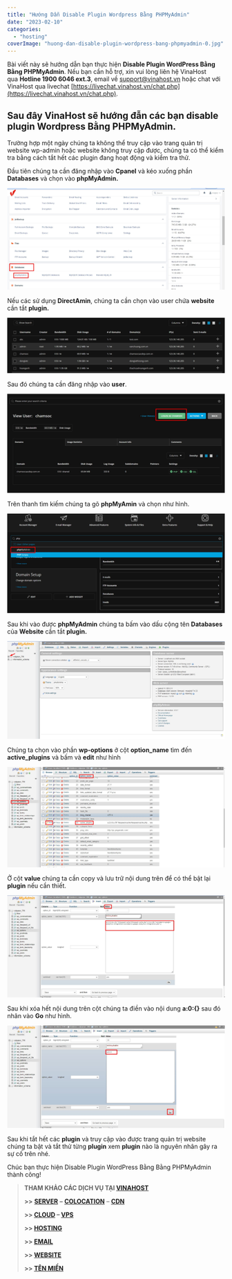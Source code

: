 ```yaml
---
title: "Hướng Dẫn Disable Plugin Wordpress Bằng PHPMyAdmin"
date: "2023-02-10"
categories: 
  - "hosting"
coverImage: "huong-dan-disable-plugin-wordpress-bang-phpmyadmin-0.jpg"
---
```


Bài viết này sẽ hướng dẫn bạn thực hiện **Disable Plugin WordPress Bằng Bằng PHPMyAdmin**. Nếu bạn cần hỗ trợ, xin vui lòng liên hệ VinaHost qua **Hotline 1900 6046 ext.3**, email về [support@vinahost.vn](mailto:support@vinahost.vn) hoặc chat với VinaHost qua livechat [https://livechat.vinahost.vn/chat.php](https://livechat.vinahost.vn/chat.php).

## Sau đây VinaHost sẽ hướng đẫn các bạn disable plugin Wordpress Bằng PHPMyAdmin.

Trường hợp một ngày chúng ta không thể truy cập vào trang quản trị website wp-admin hoặc website không truy cập được, chúng ta có thể kiểm tra bằng cách tắt hết các plugin đang hoạt động và kiểm tra thử.

Đầu tiên chúng ta cần đăng nhập vào **Cpanel** và kéo xuống phần **Databases** và chọn vào **phpMyAdmin.**

![](images/huong-dan-disable-plugin-wordpress-bang-phpmyadmin-1.jpg)

Nếu các sử dụng **DirectAmin**, chúng ta cần chọn vào user chứa **website** cần tắt **plugin.**

![](images/huong-dan-disable-plugin-wordpress-bang-phpmyadmin-2.jpg)

Sau đó chúng ta cần đăng nhập vào **user**.

![](images/huong-dan-disable-plugin-wordpress-bang-phpmyadmin-3.jpg)

Trên thanh tìm kiếm chúng ta gõ **phpMyAmin** và chọn như hình.

![](images/huong-dan-disable-plugin-wordpress-bang-phpmyadmin-4.jpg)

Sau khi vào được **phpMyAdmin** chúng ta bấm vào dấu cộng tên **Databases** của **Website** cần tắt **plugin.**

![](images/huong-dan-disable-plugin-wordpress-bang-phpmyadmin-5.jpg)

Chúng ta chọn vào phần **wp-options** ở cột **option\_name** tìm đến **active\_plugins** và bấm và **edit** như hình

![](images/huong-dan-disable-plugin-wordpress-bang-phpmyadmin-6.jpg)

Ở cột **value** chúng ta cần copy và lưu trữ nội dung trên để có thể bật lại **plugin** nếu cần thiết.

![](images/huong-dan-disable-plugin-wordpress-bang-phpmyadmin-7.jpg)

Sau khi xóa hết nội dung trên cột chúng ta điền vào nội dung **a:0:{}** sau đó nhân vào **Go** như hình.

![Disable Plugin WordPress Bằng Bằng PHPMyAdmin](images/huong-dan-disable-plugin-wordpress-bang-phpmyadmin-8.jpg)

Sau khi tắt hết các **plugin** và truy cập vào được trang quản trị website chúng ta bật và tắt thử từng **plugin** xem **plugin** nào là nguyên nhân gây ra sự cố trên nhé.

Chúc bạn thực hiện Disable Plugin WordPress Bằng Bằng PHPMyAdmin thành công!

> **THAM KHẢO CÁC DỊCH VỤ TẠI [VINAHOST](https://kb.vinahost.vn/)**
> 
> **\>>** [**SERVER**](https://vinahost.vn/thue-may-chu-rieng/) **–** [**COLOCATION**](https://vinahost.vn/colocation.html) – [**CDN**](https://vinahost.vn/dich-vu-cdn-chuyen-nghiep)
> 
> **\>> [CLOUD](https://vinahost.vn/cloud-server-gia-re/) – [VPS](https://vinahost.vn/vps-ssd-chuyen-nghiep/)**
> 
> **\>> [HOSTING](https://vinahost.vn/wordpress-hosting)**
> 
> **\>> [EMAIL](https://vinahost.vn/email-hosting)**
> 
> **\>> [WEBSITE](http://vinawebsite.vn/)**
> 
> **\>> [TÊN MIỀN](https://vinahost.vn/ten-mien-gia-re/)**
